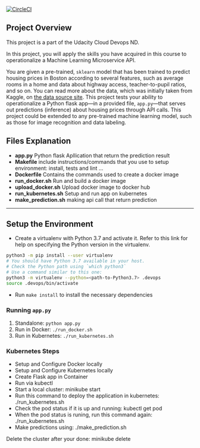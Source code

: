 
[![CircleCI](https://dl.circleci.com/status-badge/img/gh/abderrahimsoumer/DevOps_Microservices/tree/master.svg?style=svg)](https://dl.circleci.com/status-badge/redirect/gh/abderrahimsoumer/DevOps_Microservices/tree/master)

## Project Overview
This project is a part of the Udacity Cloud Devops ND.

In this project, you will apply the skills you have acquired in this course to operationalize a Machine Learning Microservice API. 

You are given a pre-trained, `sklearn` model that has been trained to predict housing prices in Boston according to several features, such as average rooms in a home and data about highway access, teacher-to-pupil ratios, and so on. You can read more about the data, which was initially taken from Kaggle, on [the data source site](https://www.kaggle.com/c/boston-housing). This project tests your ability to operationalize a Python flask app—in a provided file, `app.py`—that serves out predictions (inference) about housing prices through API calls. This project could be extended to any pre-trained machine learning model, such as those for image recognition and data labeling.

## Files Explanation
- **app.py**	Python flask Apllication that return the prediction result
- **Makefile** include instructions/commands that you use to setup environment: install, tests and lint ...
- **Dockerfile** Contains the commands used to create a docker image
- **run_docker.sh** Run and build a docker image
- **upload_docker.sh** Upload docker image to docker hub
- **run_kubernetes.sh** Setup and run app on kubernetes
- **make_prediction.sh** making api call that return prediction

---

## Setup the Environment

* Create a virtualenv with Python 3.7 and activate it. Refer to this link for help on specifying the Python version in the virtualenv. 
```bash
python3 -m pip install --user virtualenv
# You should have Python 3.7 available in your host. 
# Check the Python path using `which python3`
# Use a command similar to this one:
python3 -m virtualenv --python=<path-to-Python3.7> .devops
source .devops/bin/activate
```
* Run `make install` to install the necessary dependencies

### Running `app.py`

1. Standalone:  `python app.py`
2. Run in Docker:  `./run_docker.sh`
3. Run in Kubernetes:  `./run_kubernetes.sh`

### Kubernetes Steps

* Setup and Configure Docker locally
* Setup and Configure Kubernetes locally
* Create Flask app in Container
* Run via kubectl
* Start a local cluster: minikube start
* Run this command to deploy the application in kubernetes: ./run_kubernetes.sh
* Check the pod status if it is up and running: kubectl get pod
* When the pod status is runing, run this command again: ./run_kubernetes.sh
* Make predictions using: ./make_prediction.sh

Delete the cluster after your done: minikube delete
